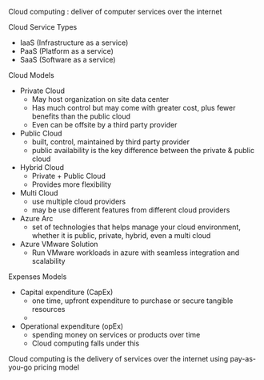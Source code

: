 Cloud computing : deliver of computer services over the internet

Cloud Service Types
- IaaS (Infrastructure as a service)
- PaaS (Platform as a service)
- SaaS (Software as a service)

Cloud Models
- Private Cloud
	- May host organization on site data center
	- Has much control but may come with greater cost, plus fewer benefits than the public cloud
	- Even can be offsite by a third party provider
- Public Cloud
	- built, control, maintained by third party provider
	- public availability is the key difference between the private & public cloud
- Hybrid Cloud
	- Private + Public Cloud
	- Provides more flexibility
- Multi Cloud
	- use multiple cloud providers
	- may be use different features from different cloud providers
- Azure Arc
	- set of technologies that helps manage your cloud environment, whether it is public, private, hybrid, even a multi cloud
- Azure VMware Solution
	- Run VMware workloads in azure with seamless integration and scalability


Expenses Models
- Capital expenditure (CapEx)
	- one time, upfront expenditure to purchase or secure tangible resources
	- 
- Operational expenditure (opEx)
	- spending money on services or products over time
	- Cloud computing falls under this

Cloud computing is the delivery of services over the internet using pay-as-you-go pricing model 
